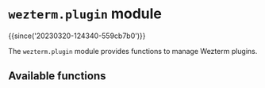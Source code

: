 # `wezterm.plugin` module

{{since('20230320-124340-559cb7b0')}}

The `wezterm.plugin` module provides functions to manage Wezterm plugins.

## Available functions

